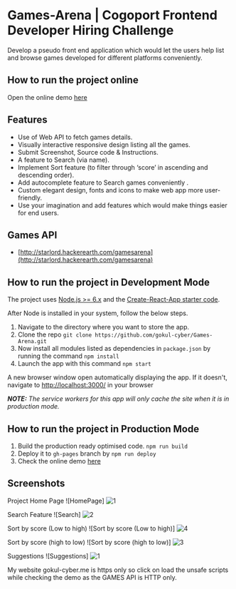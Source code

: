 # Games-Arena | Cogoport Frontend Developer Hiring Challenge
Develop a pseudo front end application which would let the users help list and browse games developed for different platforms conveniently.

## How to run the project online
Open the online demo [here](https://gokul-cyber.github.io/Games-Arena)

## Features

- Use of Web API to fetch games details.
- Visually interactive responsive design listing all the games.
- Submit Screenshot, Source code & Instructions.
- A feature to Search (via name).
- Implement Sort feature (to filter through ‘score’ in ascending and descending order).
- Add autocomplete feature to Search games conveniently .
- Custom elegant design, fonts and icons to make web app more user-friendly.
- Use your imagination and add features which would make things easier for end users.

## Games API

- [http://starlord.hackerearth.com/gamesarena](http://starlord.hackerearth.com/gamesarena)

## How to run the project in Development Mode
The project uses [Node.js >= 6.x](https://nodejs.org/en/) and the [Create-React-App starter code](https://github.com/facebookincubator/create-react-app).

After Node is installed in your system, follow the below steps.

1. Navigate to the directory where you want to store the app.
2. Clone the repo `git clone https://github.com/gokul-cyber/Games-Arena.git`
3. Now install all modules listed as dependencies in `package.json` by running the command `npm install`
4. Launch the app with this command `npm start`

A new browser window open automatically displaying the app.  If it doesn't, navigate to [http://localhost:3000/](http://localhost:3000/) in your browser

***NOTE:*** *The service workers for this app will only cache the site when it is in production mode.*

## How to run the project in Production Mode

1. Build the production ready optimised code. `npm run build`
2. Deploy it to `gh-pages` branch by `npm run deploy`
3. Check the online demo [here](https://gokul-cyber.github.io/Games-Arena)

## Screenshots
Project Home Page
![HomePage] ![1](https://user-images.githubusercontent.com/62883769/179364524-ffbce3cc-4d90-4821-b00f-d9a05de911b3.png)


Search Feature
![Search] ![2](https://user-images.githubusercontent.com/62883769/179364543-4345920d-c444-4cf0-abe4-5cdc3ff93f69.png)


Sort by score (Low to high)
![Sort by score (Low to high)] ![4](https://user-images.githubusercontent.com/62883769/179364559-d1d31b18-0537-48f5-b341-4e2d6d907eb3.png)


Sort by score (high to low)
![Sort by score (high to low)] ![3](https://user-images.githubusercontent.com/62883769/179364610-0ff83f6d-f1d4-4967-a91d-00a6c01977ed.png)


Suggestions
![Suggestions] ![1](https://user-images.githubusercontent.com/62883769/179364620-1afe29f0-9991-4c89-a40b-f15f9d25af0d.png)


My website gokul-cyber.me is https only so click on load the unsafe scripts while checking the demo as the GAMES API is HTTP only.


